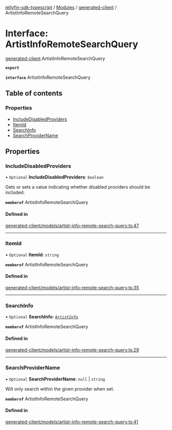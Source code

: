 [jellyfin-sdk-typescript](../README.md) / [Modules](../modules.md) / [generated-client](../modules/generated_client.md) / ArtistInfoRemoteSearchQuery

# Interface: ArtistInfoRemoteSearchQuery

[generated-client](../modules/generated_client.md).ArtistInfoRemoteSearchQuery

**`export`**

**`interface`** ArtistInfoRemoteSearchQuery

## Table of contents

### Properties

- [IncludeDisabledProviders](generated_client.ArtistInfoRemoteSearchQuery.md#includedisabledproviders)
- [ItemId](generated_client.ArtistInfoRemoteSearchQuery.md#itemid)
- [SearchInfo](generated_client.ArtistInfoRemoteSearchQuery.md#searchinfo)
- [SearchProviderName](generated_client.ArtistInfoRemoteSearchQuery.md#searchprovidername)

## Properties

### IncludeDisabledProviders

• `Optional` **IncludeDisabledProviders**: `boolean`

Gets or sets a value indicating whether disabled providers should be included.

**`memberof`** ArtistInfoRemoteSearchQuery

#### Defined in

[generated-client/models/artist-info-remote-search-query.ts:47](https://github.com/thornbill/jellyfin-sdk-typescript/blob/350a9a5/src/generated-client/models/artist-info-remote-search-query.ts#L47)

___

### ItemId

• `Optional` **ItemId**: `string`

**`memberof`** ArtistInfoRemoteSearchQuery

#### Defined in

[generated-client/models/artist-info-remote-search-query.ts:35](https://github.com/thornbill/jellyfin-sdk-typescript/blob/350a9a5/src/generated-client/models/artist-info-remote-search-query.ts#L35)

___

### SearchInfo

• `Optional` **SearchInfo**: [`ArtistInfo`](generated_client.ArtistInfo.md)

**`memberof`** ArtistInfoRemoteSearchQuery

#### Defined in

[generated-client/models/artist-info-remote-search-query.ts:29](https://github.com/thornbill/jellyfin-sdk-typescript/blob/350a9a5/src/generated-client/models/artist-info-remote-search-query.ts#L29)

___

### SearchProviderName

• `Optional` **SearchProviderName**: ``null`` \| `string`

Will only search within the given provider when set.

**`memberof`** ArtistInfoRemoteSearchQuery

#### Defined in

[generated-client/models/artist-info-remote-search-query.ts:41](https://github.com/thornbill/jellyfin-sdk-typescript/blob/350a9a5/src/generated-client/models/artist-info-remote-search-query.ts#L41)
